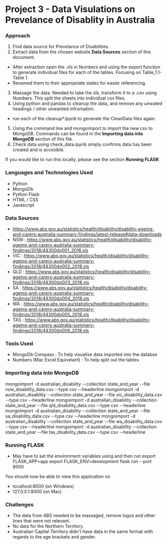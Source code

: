 # Project 3 - Data Visulations on Prevelance of Disablity in Australia

### Approach

1. Find data source for Prevelance of Disabilities.
2. Extract data from the chosen website **Data Sources** section of this document.

- After extraction open the .xls in Numbers and using the export function to generate individual files
  for each of the tables. Focusing on Table_1.1-Table 1
- Renamed them to their appropriate states for easier referencing.

3. Massage the data. Needed to take the xls, transform it to a .csv using Numbers. This split the sheets into individual csv files.
4. Using python and pandas to cleanup the data, and remove any unwated headings / other unwanted infromation.

- run each of the clean*up*\*.ipynb to generate the CleanData files again.

5. Using the command line and mongoimport to import the new csv to MongoDB. Commands can be found in the **Importing data into MongoDB** section of this file.
6. Check data using check_data.ipynb simply confirms data has been created and is accesible.

If you would like to run this locally, please see the section **Running FLASK**

### Languages and Technologies Used

- Python
- MongoDb
- Python Flask
- HTML / CSS
- Javascript

### Data Sources

- https://www.abs.gov.au/statistics/health/disability/disability-ageing-and-carers-australia-summary-findings/latest-release#data-downloads
- NSW : https://www.abs.gov.au/statistics/health/disability/disability-ageing-and-carers-australia-summary-findings/2018/44300do001_2018.xls
- VIC : https://www.abs.gov.au/statistics/health/disability/disability-ageing-and-carers-australia-summary-findings/2018/44300do002_2018.xls
- QLD : https://www.abs.gov.au/statistics/health/disability/disability-ageing-and-carers-australia-summary-findings/2018/44300do003_2018.xls
- SA : https://www.abs.gov.au/statistics/health/disability/disability-ageing-and-carers-australia-summary-findings/2018/44300do004_2018.xls
- WA : https://www.abs.gov.au/statistics/health/disability/disability-ageing-and-carers-australia-summary-findings/2018/44300do005_2018.xls
- TAS : https://www.abs.gov.au/statistics/health/disability/disability-ageing-and-carers-australia-summary-findings/2018/44300do006_2018.xls

### Tools Used

- MongoDb Compass : To help visualise data imported into the databse
- Numbers (Mac Excel Equivelant) : To help split out the tables

### Importing data into MongoDB

mongoimport -d australian_disability --collection state_and_year --file nsw_disability_data.csv --type csv --headerline
mongoimport -d australian_disability --collection state_and_year --file vic_disability_data.csv --type csv --headerline
mongoimport -d australian_disability --collection state_and_year --file qld_disability_data.csv --type csv --headerline
mongoimport -d australian_disability --collection state_and_year --file sa_disability_data.csv --type csv --headerline
mongoimport -d australian_disability --collection state_and_year --file wa_disability_data.csv --type csv --headerline
mongoimport -d australian_disability --collection state_and_year --file tas_disability_data.csv --type csv --headerline

### Running FLASK

- May have to set the environment variables using and then run
  export FLASK_APP=app
  export FLASK_ENV=development
  flask run --port 8000

You should now be able to view this application on

- localhost:8000 (on Windows)
- 127.0.0.1:8000 (on Mac)

### Challenges

- The data from ABS needed to be massaged, remove logos and other lines that were not relevant.
- No data for the Northern Territory.
- Australian Captial Territory didn't have data in the same format with regards to the age brackets and gender.
